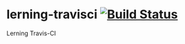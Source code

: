 # lerning-travisci [![Build Status](https://travis-ci.com/dundivet/learning-travisci.svg?branch=master)](https://travis-ci.com/dundivet/learning-travisci)
Lerning Travis-CI
